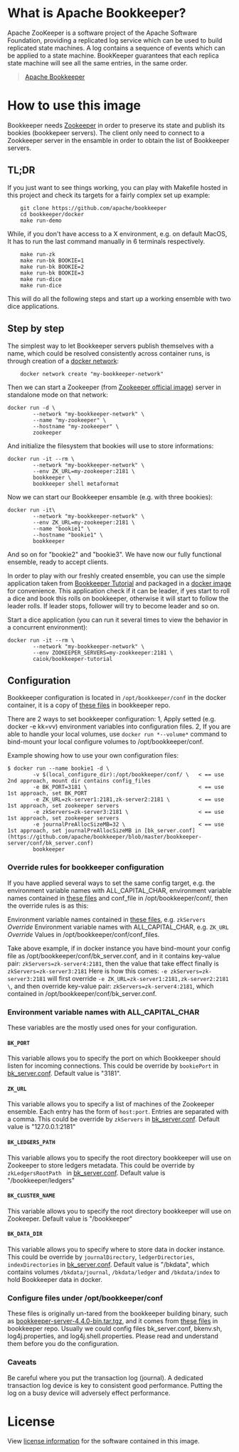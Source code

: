 
# What is Apache Bookkeeper?

Apache ZooKeeper is a software project of the Apache Software Foundation, providing a replicated log service which can be used to build replicated state machines. A log contains a sequence of events which can be applied to a state machine. BookKeeper guarantees that each replica state machine will see all the same entries, in the same order.

> [Apache Bookkeeper](http://bookkeeper.apache.org/)


# How to use this image

Bookkeeper needs [Zookeeper](https://zookeeper.apache.org/) in order to preserve its state and publish its bookies (bookkepeer servers). The client only need to connect to a Zookkeeper server in the ensamble in order to obtain the list of Bookkeeper servers.

## TL;DR

If you just want to see things working, you can play with Makefile hosted in this project and check its targets for a fairly complex set up example:
```
	git clone https://github.com/apache/bookkeeper
	cd bookkeeper/docker
	make run-demo
```
While, if you don't have access to a X environment, e.g. on default MacOS, It has to run the last command manually in 6 terminals respectively.
```
    make run-zk
    make run-bk BOOKIE=1
    make run-bk BOOKIE=2
    make run-bk BOOKIE=3
    make run-dice
    make run-dice
```
This will do all the following steps and start up a working ensemble with two dice applications.

## Step by step

The simplest way to let Bookkeeper servers publish themselves with a name, which could be resolved consistently across container runs, is through creation of a [docker network](https://docs.docker.com/engine/reference/commandline/network_create/):
```
	docker network create "my-bookkeeper-network"
```
Then we can start a Zookeeper (from [Zookeeper official image](https://hub.docker.com/_/zookeeper/)) server in standalone mode on that network:
```
docker run -d \
		--network "my-bookkeeper-network" \
		--name "my-zookeeper" \
		--hostname "my-zookeeper" \
		zookeeper
```
And initialize the filesystem that bookies will use to store informations:
```
docker run -it --rm \
		--network "my-bookkeeper-network" \
		--env ZK_URL=my-zookeeper:2181 \
		bookkeeper \
		bookkeeper shell metaformat
```
Now we can start our Bookkeeper ensamble (e.g. with three bookies):
```
docker run -it\
		--network "my-bookkeeper-network" \
		--env ZK_URL=my-zookeeper:2181 \
		--name "bookie1" \
		--hostname "bookie1" \
		bookkeeper
```
And so on for "bookie2" and "bookie3". We have now our fully functional ensemble, ready to accept clients.

In order to play with our freshly created ensemble, you can use the simple application taken from [Bookkeeper Tutorial](http://bookkeeper.apache.org/docs/master/bookkeeperTutorial.html) and packaged in a [docker image](https://github.com/caiok/bookkeeper-tutorial) for convenience. This application check if it can be leader, if yes start to roll a dice and book this rolls on bookkeeper, otherwise it will start to follow the leader rolls. If leader stops, follower will try to become leader and so on.

Start a dice application (you can run it several times to view the behavior in a concurrent environment):
```
docker run -it --rm \
		--network "my-bookkeeper-network" \
		--env ZOOKEEPER_SERVERS=my-zookkeeper:2181 \
		caiok/bookkeeper-tutorial
```

## Configuration

Bookkeeper configuration is located in `/opt/bookkeeper/conf` in the docker container, it is a copy of [these files](https://github.com/apache/bookkeeper/tree/master/bookkeeper-server/conf) in bookkeeper repo.

There are 2 ways to set bookkeeper configuration:
1, Apply setted (e.g. docker -e kk=vv) environment variables into configuration files.
2, If you are able to handle your local volumes, use `docker run *--volume*` command to bind-mount your local configure volumes to /opt/bookkeeper/conf.

Example showing how to use your own configuration files:
```
$ docker run --name bookie1 -d \
		-v $(local_configure_dir):/opt/bookkeeper/conf/ \   < == use 2nd approach, mount dir contains config_files
		-e BK_PORT=3181 \                                   < == use 1st approach, set BK_PORT
		-e ZK_URL=zk-server1:2181,zk-server2:2181 \         < == use 1st approach, set zookeeper servers
		-e zkServers=zk-server3:2181 \                      < == use 1st approach, set zookeeper servers
		-e journalPreAllocSizeMB=32 \                       < == use 1st approach, set journalPreAllocSizeMB in [bk_server.conf](https://github.com/apache/bookkeeper/blob/master/bookkeeper-server/conf/bk_server.conf)
		bookkeeper
```

### Override rules for bookkeeper configuration
If you have applied several ways to set the same config target, e.g. the environment variable names with ALL_CAPITAL_CHAR, environment variable names contained in [these files](https://github.com/apache/bookkeeper/tree/master/bookkeeper-server/conf) and conf_file in /opt/bookkeeper/conf/,
then the override rules is as this:

Environment variable names contained in [these files](https://github.com/apache/bookkeeper/tree/master/bookkeeper-server/conf), e.g. `zkServers`
    *Override*
Environment variable names with ALL_CAPITAL_CHAR, e.g. `ZK_URL`
    *Override*
Values in /opt/bookkeeper/conf/conf_files.

Take above example, if in docker instance you have bind-mount your config file as /opt/bookkeeper/conf/bk_server.conf, and in it contains key-value pair: `zkServers=zk-server4:2181`, then the value that take effect finally is `zkServers=zk-server3:2181`
Here is how this comes:
`-e zkServers=zk-server3:2181` will first override `-e ZK_URL=zk-server1:2181,zk-server2:2181 \`,
and then override key-value pair: `zkServers=zk-server4:2181`, which contained in /opt/bookkeeper/conf/bk_server.conf.


### Environment variable names with ALL_CAPITAL_CHAR
These variables are the mostly used ones for your configuration.

#### `BK_PORT`

This variable allows you to specify the port on which Bookkeeper should listen for incoming connections.
This could be override by `bookiePort` in [bk_server.conf](https://github.com/apache/bookkeeper/blob/master/bookkeeper-server/conf/bk_server.conf).
Default value is "3181".

#### `ZK_URL`

This variable allows you to specify a list of machines of the Zookeeper ensemble. Each entry has the form of `host:port`. Entries are separated with a comma.
This could be override by `zkServers` in [bk_server.conf](https://github.com/apache/bookkeeper/blob/master/bookkeeper-server/conf/bk_server.conf).
Default value is "127.0.0.1:2181"

#### `BK_LEDGERS_PATH`

This variable allows you to specify the root directory bookkeeper will use on Zookeeper to store ledgers metadata.
This could be override by `zkLedgersRootPath ` in [bk_server.conf](https://github.com/apache/bookkeeper/blob/master/bookkeeper-server/conf/bk_server.conf).
Default value is "/bookkeeper/ledgers"

#### `BK_CLUSTER_NAME`

This variable allows you to specify the root directory bookkeeper will use on Zookeeper.
Default value is "/bookkeeper"

#### `BK_DATA_DIR`
This variable allows you to specify where to store data in docker instance.
This could be override by `journalDirectory`, `ledgerDirectories`, `indexDirectories` in [bk_server.conf](https://github.com/apache/bookkeeper/blob/master/bookkeeper-server/conf/bk_server.conf).
Default value is "/bkdata", which contains volumes `/bkdata/journal`, `/bkdata/ledger` and `/bkdata/index` to hold Bookkeeper data in docker.


### Configure files under /opt/bookkeeper/conf
These files is originally un-tared from the bookkeeper building binary, such as [bookkeeper-server-4.4.0-bin.tar.tgz](https://archive.apache.org/dist/bookkeeper/bookkeeper-4.4.0/bookkeeper-4.4.0-src.tar.gz), and it comes from [these files](https://github.com/apache/bookkeeper/tree/master/bookkeeper-server/conf) in bookkeeper repo.
Usually we could config files bk_server.conf, bkenv.sh, log4j.properties, and log4j.shell.properties. Please read and understand them before you do the configuration.


### Caveats
Be careful where you put the transaction log (journal). A dedicated transaction log device is key to consistent good performance. Putting the log on a busy device will adversely effect performance.

# License

View [license information](https://github.com/apache/bookkeeper/blob/master/LICENSE) for the software contained in this image.
